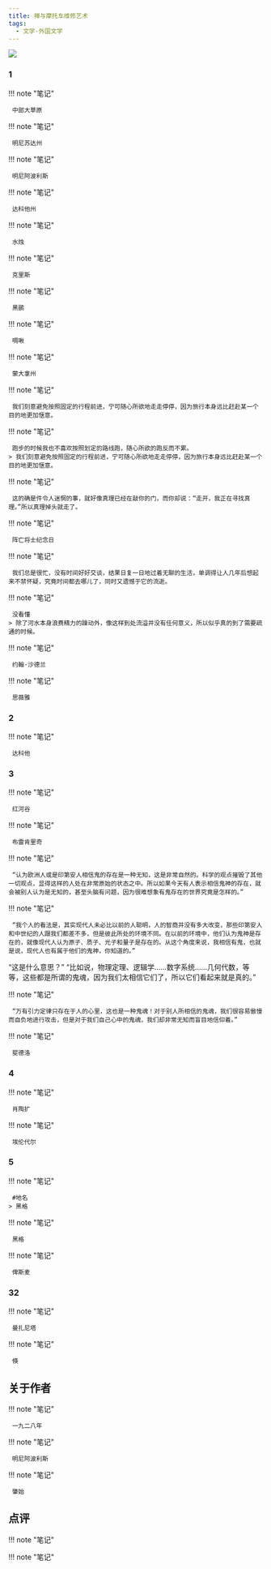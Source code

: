 ```yaml
---
title: 禅与摩托车维修艺术
tags:
  - 文学-外国文学
---
```


![](https://cdn.weread.qq.com/weread/cover/1/yuewen_33810356/s_yuewen_338103561689835422.jpg)


### 1




!!! note "笔记"

	 中部大草原 


!!! note "笔记"

	 明尼苏达州 


!!! note "笔记"

	 明尼阿波利斯 


!!! note "笔记"

	 达科他州 


!!! note "笔记"

	 水烛 


!!! note "笔记"

	 克里斯 


!!! note "笔记"

	 黑鹂 


!!! note "笔记"

	 啁啾 


!!! note "笔记"

	 蒙大拿州 


!!! note "笔记"

	 我们刻意避免按照固定的行程前进，宁可随心所欲地走走停停，因为旅行本身远比赶赴某一个目的地更加惬意。 


!!! note "笔记"

	 跑步的时候我也不喜欢按照划定的路线跑，随心所欲的跑反而不累。 
	> 我们刻意避免按照固定的行程前进，宁可随心所欲地走走停停，因为旅行本身远比赶赴某一个目的地更加惬意。




!!! note "笔记"

	 这的确是件令人迷惘的事，就好像真理已经在敲你的门，而你却说：“走开，我正在寻找真理。”所以真理掉头就走了。 


!!! note "笔记"

	 阵亡将士纪念日 


!!! note "笔记"

	 我们总是很忙，没有时间好好交谈，结果日复一日地过着无聊的生活，单调得让人几年后想起来不禁怀疑，究竟时间都去哪儿了，同时又遗憾于它的流逝。 


!!! note "笔记"

	 没看懂 
	> 除了河水本身浪费精力的躁动外，像这样到处流溢并没有任何意义，所以似乎真的到了需要疏通的时候。




!!! note "笔记"

	 约翰·沙德兰 


!!! note "笔记"

	 思薇雅 


### 2




!!! note "笔记"

	 达科他 


### 3




!!! note "笔记"

	 红河谷 


!!! note "笔记"

	 布雷肯里奇 


!!! note "笔记"

	 “认为欧洲人或是印第安人相信鬼的存在是一种无知，这是非常自然的。科学的观点摧毁了其他一切观点，显得这样的人处在非常原始的状态之中。所以如果今天有人表示相信鬼神的存在，就会被别人认为是无知的，甚至头脑有问题，因为很难想象有鬼存在的世界究竟是怎样的。” 


!!! note "笔记"

	 “我个人的看法是，其实现代人未必比以前的人聪明，人的智商并没有多大改变，那些印第安人和中世纪的人跟我们都差不多，但是彼此所处的环境不同。在以前的环境中，他们认为鬼神是存在的，就像现代人认为原子、质子、光子和量子是存在的。从这个角度来说，我相信有鬼，也就是说，现代人也有属于他们的鬼神，你知道的。”
“这是什么意思？”
“比如说，物理定理、逻辑学……数字系统……几何代数，等等，这些都是所谓的鬼魂，因为我们太相信它们了，所以它们看起来就是真的。” 


!!! note "笔记"

	 “万有引力定律只存在于人的心里，这也是一种鬼魂！对于别人所相信的鬼魂，我们很容易傲慢而自负地进行攻击，但是对于我们自己心中的鬼魂，我们却非常无知而盲目地信仰着。” 


!!! note "笔记"

	 斐德洛 


### 4




!!! note "笔记"

	 肖陶扩 


!!! note "笔记"

	 埃伦代尔 


### 5




!!! note "笔记"

	 #地名  
	> 黑格




!!! note "笔记"

	 黑格 


!!! note "笔记"

	 俾斯麦 


### 32




!!! note "笔记"

	 曼扎尼塔 


!!! note "笔记"

	 倏 


## 关于作者




!!! note "笔记"

	 一九二八年 


!!! note "笔记"

	 明尼阿波利斯 


!!! note "笔记"

	 肇始 


## 点评




!!! note "笔记"

	  


!!! note "笔记"

	  

